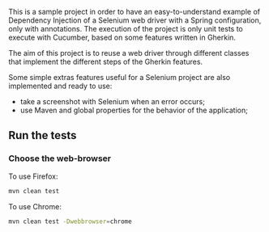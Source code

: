 This is a sample project in order to have an easy-to-understand example of Dependency Injection of a Selenium web driver with a Spring configuration, only with annotations.
The execution of the project is only unit tests to execute with Cucumber, based on some features written in Gherkin.

The aim of this project is to reuse a web driver through different classes that implement the different steps of the Gherkin features.

Some simple extras features useful for a Selenium project are also implemented and ready to use: 
 - take a screenshot with Selenium when an error occurs;
 - use Maven and global properties for the behavior of the application; 

## Run the tests
### Choose the web-browser
To use Firefox:  
```bash
mvn clean test
```
To use Chrome:  
```bash
mvn clean test -Dwebbrowser=chrome
```

